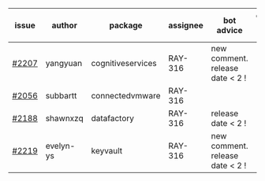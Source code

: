 | issue | author | package | assignee | bot advice | created date of issue | target release date | date from target |
| ------ | ------ | ------ | ------ | ------ | ------ | ------ | :-----: |
| [#2207](https://github.com/Azure/sdk-release-request/issues/2207) | yangyuan | cognitiveservices | RAY-316 | new comment.  <br> release date < 2 ! <br> | 11-03 | 11-15 | 1 |
| [#2056](https://github.com/Azure/sdk-release-request/issues/2056) | subbartt | connectedvmware | RAY-316 |   | 10-02 | 11-05 |   |
| [#2188](https://github.com/Azure/sdk-release-request/issues/2188) | shawnxzq | datafactory | RAY-316 |   release date < 2 ! <br> | 10-29 | 11-15 | 1 |
| [#2219](https://github.com/Azure/sdk-release-request/issues/2219) | evelyn-ys | keyvault | RAY-316 | new comment.  <br> release date < 2 ! <br> | 11-11 | 11-15 | 1 |
